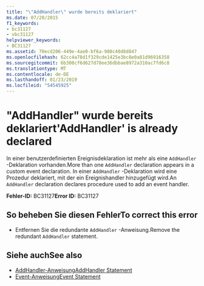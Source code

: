 ```yaml
---
title: "\"AddHandler\" wurde bereits deklariert"
ms.date: 07/20/2015
f1_keywords:
- bc31127
- vbc31127
helpviewer_keywords:
- BC31127
ms.assetid: 70ecd206-449e-4ae0-bf6a-980c40d8d847
ms.openlocfilehash: 62cc4a78d1f329cde1425e3bc8e0a81d96916358
ms.sourcegitcommit: 6b308cf6d627d78ee36dbbae8972a310ac7fd6c8
ms.translationtype: MT
ms.contentlocale: de-DE
ms.lasthandoff: 01/23/2019
ms.locfileid: "54545925"
---
```

# <a name="addhandler-is-already-declared"></a><span data-ttu-id="02e41-102">"AddHandler" wurde bereits deklariert</span><span class="sxs-lookup"><span data-stu-id="02e41-102">'AddHandler' is already declared</span></span>
<span data-ttu-id="02e41-103">In einer benutzerdefinierten Ereignisdeklaration ist mehr als eine `AddHandler` -Deklaration vorhanden.</span><span class="sxs-lookup"><span data-stu-id="02e41-103">More than one `AddHandler` declaration appears in a custom event declaration.</span></span> <span data-ttu-id="02e41-104">In einer `AddHandler` -Deklaration wird eine Prozedur deklariert, mit der ein Ereignishandler hinzugefügt wird.</span><span class="sxs-lookup"><span data-stu-id="02e41-104">An `AddHandler` declaration declares procedure used to add an event handler.</span></span>  
  
 <span data-ttu-id="02e41-105">**Fehler-ID:** BC31127</span><span class="sxs-lookup"><span data-stu-id="02e41-105">**Error ID:** BC31127</span></span>  
  
## <a name="to-correct-this-error"></a><span data-ttu-id="02e41-106">So beheben Sie diesen Fehler</span><span class="sxs-lookup"><span data-stu-id="02e41-106">To correct this error</span></span>  
  
-   <span data-ttu-id="02e41-107">Entfernen Sie die redundante `AddHandler` -Anweisung.</span><span class="sxs-lookup"><span data-stu-id="02e41-107">Remove the redundant `AddHandler` statement.</span></span>  
  
## <a name="see-also"></a><span data-ttu-id="02e41-108">Siehe auch</span><span class="sxs-lookup"><span data-stu-id="02e41-108">See also</span></span>
- [<span data-ttu-id="02e41-109">AddHandler-Anweisung</span><span class="sxs-lookup"><span data-stu-id="02e41-109">AddHandler Statement</span></span>](../../visual-basic/language-reference/statements/addhandler-statement.md)
- [<span data-ttu-id="02e41-110">Event-Anweisung</span><span class="sxs-lookup"><span data-stu-id="02e41-110">Event Statement</span></span>](../../visual-basic/language-reference/statements/event-statement.md)
